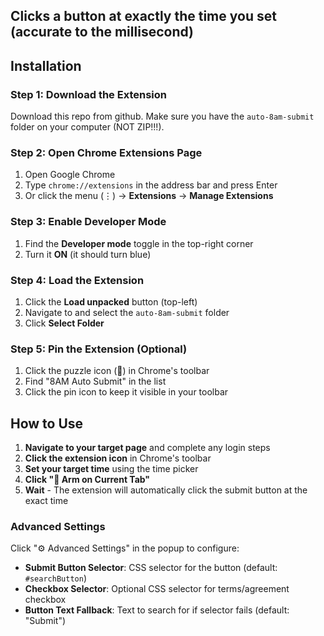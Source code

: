 
## Clicks a button at exactly the time you set (accurate to the millisecond)

## Installation

### Step 1: Download the Extension
Download this repo from github. Make sure you have the `auto-8am-submit` folder on your computer (NOT ZIP!!!).

### Step 2: Open Chrome Extensions Page
1. Open Google Chrome
2. Type `chrome://extensions` in the address bar and press Enter
3. Or click the menu (⋮) → **Extensions** → **Manage Extensions**

### Step 3: Enable Developer Mode
1. Find the **Developer mode** toggle in the top-right corner
2. Turn it **ON** (it should turn blue)

### Step 4: Load the Extension
1. Click the **Load unpacked** button (top-left)
2. Navigate to and select the `auto-8am-submit` folder
3. Click **Select Folder**

### Step 5: Pin the Extension (Optional)
1. Click the puzzle icon (🧩) in Chrome's toolbar
2. Find "8AM Auto Submit" in the list
3. Click the pin icon to keep it visible in your toolbar

## How to Use

1. **Navigate to your target page** and complete any login steps
2. **Click the extension icon** in Chrome's toolbar
3. **Set your target time** using the time picker
4. **Click "🎯 Arm on Current Tab"**
5. **Wait** - The extension will automatically click the submit button at the exact time

### Advanced Settings

Click "⚙️ Advanced Settings" in the popup to configure:
- **Submit Button Selector**: CSS selector for the button (default: `#searchButton`)
- **Checkbox Selector**: Optional CSS selector for terms/agreement checkbox
- **Button Text Fallback**: Text to search for if selector fails (default: "Submit")